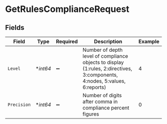 # GetRulesComplianceRequest


## Fields

| Field                                                                                                                      | Type                                                                                                                       | Required                                                                                                                   | Description                                                                                                                | Example                                                                                                                    |
| -------------------------------------------------------------------------------------------------------------------------- | -------------------------------------------------------------------------------------------------------------------------- | -------------------------------------------------------------------------------------------------------------------------- | -------------------------------------------------------------------------------------------------------------------------- | -------------------------------------------------------------------------------------------------------------------------- |
| `Level`                                                                                                                    | **int64*                                                                                                                   | :heavy_minus_sign:                                                                                                         | Number of depth level of compliance objects to display (1:rules, 2:directives, 3:components, 4:nodes, 5:values, 6:reports) | 4                                                                                                                          |
| `Precision`                                                                                                                | **int64*                                                                                                                   | :heavy_minus_sign:                                                                                                         | Number of digits after comma in compliance percent figures                                                                 | 0                                                                                                                          |